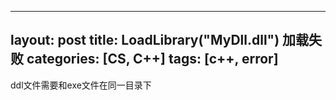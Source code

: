  ---
layout: post
title: LoadLibrary("MyDll.dll") 加载失败
categories: [CS, C++]
tags: [c++, error]
---

ddl文件需要和exe文件在同一目录下

